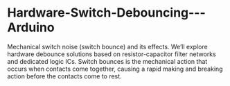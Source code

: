 # Hardware-Switch-Debouncing---Arduino
Mechanical switch noise (switch bounce) and its effects. We’ll explore hardware debounce solutions based on resistor-capacitor filter networks and dedicated logic ICs. Switch bounces is the mechanical action that occurs when contacts come together, causing a rapid making and breaking action before the contacts come to rest.
